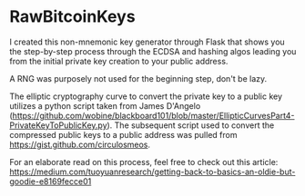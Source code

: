 # RawBitcoinKeys

I created this non-mnemonic key generator through Flask that shows you the step-by-step process through the ECDSA and hashing algos leading you from the initial private key creation to your public address.

A RNG was purposely not used for the beginning step, don't be lazy.

The elliptic cryptography curve to convert the private key to a public key utilizes a python script taken from James D'Angelo (https://github.com/wobine/blackboard101/blob/master/EllipticCurvesPart4-PrivateKeyToPublicKey.py). The subsequent script used to convert the compressed public keys to a public address was pulled from https://gist.github.com/circulosmeos.

For an elaborate read on this process, feel free to check out this article: https://medium.com/tuoyuanresearch/getting-back-to-basics-an-oldie-but-goodie-e8169fecce01

